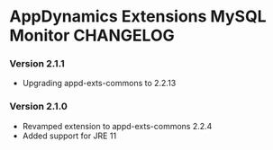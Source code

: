 # AppDynamics Extensions MySQL Monitor CHANGELOG

### Version 2.1.1
- Upgrading appd-exts-commons to 2.2.13

### Version 2.1.0
- Revamped extension to appd-exts-commons 2.2.4
- Added support for JRE 11